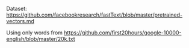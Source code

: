 Dataset: https://github.com/facebookresearch/fastText/blob/master/pretrained-vectors.md

Using only words from https://github.com/first20hours/google-10000-english/blob/master/20k.txt
